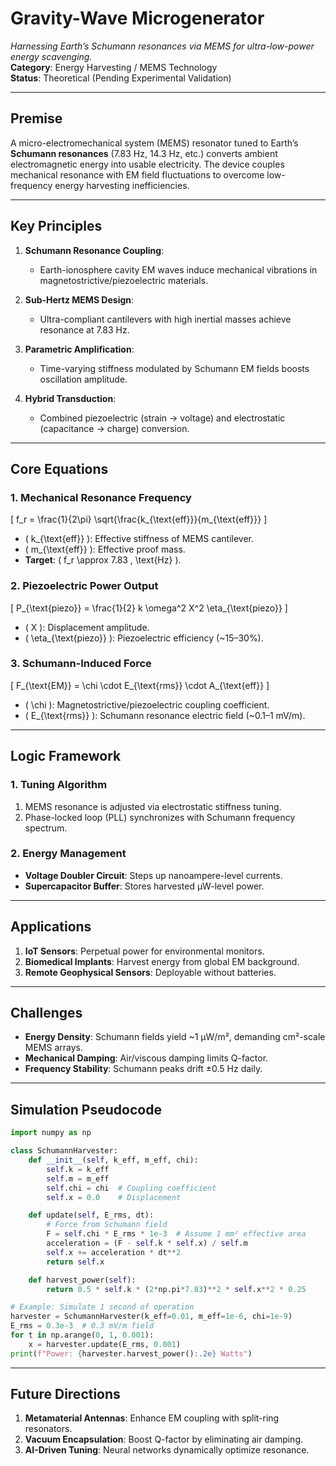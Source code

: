 # Gravity-Wave Microgenerator  
*Harnessing Earth’s Schumann resonances via MEMS for ultra-low-power energy scavenging.*  
**Category**: Energy Harvesting / MEMS Technology  
**Status**: Theoretical (Pending Experimental Validation)  

---

## **Premise**  
A micro-electromechanical system (MEMS) resonator tuned to Earth’s **Schumann resonances** (7.83 Hz, 14.3 Hz, etc.) converts ambient electromagnetic energy into usable electricity. The device couples mechanical resonance with EM field fluctuations to overcome low-frequency energy harvesting inefficiencies.  

---

## **Key Principles**  
1. **Schumann Resonance Coupling**:  
   - Earth-ionosphere cavity EM waves induce mechanical vibrations in magnetostrictive/piezoelectric materials.  

2. **Sub-Hertz MEMS Design**:  
   - Ultra-compliant cantilevers with high inertial masses achieve resonance at 7.83 Hz.  

3. **Parametric Amplification**:  
   - Time-varying stiffness modulated by Schumann EM fields boosts oscillation amplitude.  

4. **Hybrid Transduction**:  
   - Combined piezoelectric (strain → voltage) and electrostatic (capacitance → charge) conversion.  

---

## **Core Equations**  

### 1. **Mechanical Resonance Frequency**  
\[
f_r = \frac{1}{2\pi} \sqrt{\frac{k_{\text{eff}}}{m_{\text{eff}}}
\]  
- \( k_{\text{eff}} \): Effective stiffness of MEMS cantilever.  
- \( m_{\text{eff}} \): Effective proof mass.  
- **Target**: \( f_r \approx 7.83 \, \text{Hz} \).  

### 2. **Piezoelectric Power Output**  
\[
P_{\text{piezo}} = \frac{1}{2} k \omega^2 X^2 \eta_{\text{piezo}}
\]  
- \( X \): Displacement amplitude.  
- \( \eta_{\text{piezo}} \): Piezoelectric efficiency (~15–30%).  

### 3. **Schumann-Induced Force**  
\[
F_{\text{EM}} = \chi \cdot E_{\text{rms}} \cdot A_{\text{eff}}
\]  
- \( \chi \): Magnetostrictive/piezoelectric coupling coefficient.  
- \( E_{\text{rms}} \): Schumann resonance electric field (~0.1–1 mV/m).  

---

## **Logic Framework**  
### 1. **Tuning Algorithm**  
1. MEMS resonance is adjusted via electrostatic stiffness tuning.  
2. Phase-locked loop (PLL) synchronizes with Schumann frequency spectrum.  

### 2. **Energy Management**  
- **Voltage Doubler Circuit**: Steps up nanoampere-level currents.  
- **Supercapacitor Buffer**: Stores harvested µW-level power.  

---

## **Applications**  
1. **IoT Sensors**: Perpetual power for environmental monitors.  
2. **Biomedical Implants**: Harvest energy from global EM background.  
3. **Remote Geophysical Sensors**: Deployable without batteries.  

---

## **Challenges**  
- **Energy Density**: Schumann fields yield ~1 µW/m², demanding cm²-scale MEMS arrays.  
- **Mechanical Damping**: Air/viscous damping limits Q-factor.  
- **Frequency Stability**: Schumann peaks drift ±0.5 Hz daily.  

---

## **Simulation Pseudocode**  
```python  
import numpy as np  

class SchumannHarvester:  
    def __init__(self, k_eff, m_eff, chi):  
        self.k = k_eff  
        self.m = m_eff  
        self.chi = chi  # Coupling coefficient  
        self.x = 0.0    # Displacement  

    def update(self, E_rms, dt):  
        # Force from Schumann field  
        F = self.chi * E_rms * 1e-3  # Assume 1 mm² effective area  
        acceleration = (F - self.k * self.x) / self.m  
        self.x += acceleration * dt**2  
        return self.x  

    def harvest_power(self):  
        return 0.5 * self.k * (2*np.pi*7.83)**2 * self.x**2 * 0.25  

# Example: Simulate 1 second of operation  
harvester = SchumannHarvester(k_eff=0.01, m_eff=1e-6, chi=1e-9)  
E_rms = 0.3e-3  # 0.3 mV/m field  
for t in np.arange(0, 1, 0.001):  
    x = harvester.update(E_rms, 0.001)  
print(f"Power: {harvester.harvest_power():.2e} Watts")  
```

---

## **Future Directions**  
1. **Metamaterial Antennas**: Enhance EM coupling with split-ring resonators.  
2. **Vacuum Encapsulation**: Boost Q-factor by eliminating air damping.  
3. **AI-Driven Tuning**: Neural networks dynamically optimize resonance.  
